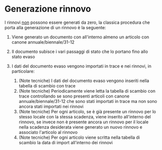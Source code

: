 # Generazione rinnovo

I rinnovi <u>non</u> possono essere generati da zero, la classica procedura che porta alla generazione di un rinnovo è la seguente:

1.  Viene generato un documento con all'interno almeno un articolo con canone annuale/biennale/31-12
1.  Il documento subisce i vari passaggi di stato che lo portano fino allo stato evaso
1.  I dati del documento evaso vengono importati in trace e nei rinnovi, in particolare:

    1.  (Note tecniche) I dati del documento evaso vengono inseriti nella tabella di scambio con trace
    2.  (Note tecniche) Periodicamente viene letta la tabella di scambio con trace controllando se sono presenti articoli con canone annuale/biennale/31-12 che sono stati importati in trace ma non sono ancora stati importati nei rinnovi
    3.  (Note tecniche) Per ogni articolo, se è già presente un rinnovo per lo stesso locale con la stessa scadenza, viene inserito all'interno del rinnovo, se invece non è presente ancora un rinnovo per il locale nella scadenza desiderata viene generato un nuovo rinnovo e associato l'articolo al rinnovo
    4.  (Note tecniche) Per ogni articolo viene scritta nella tabella di scambio la data di import all'interno dei rinnovi
